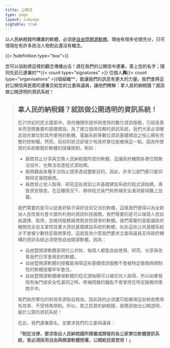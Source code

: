 ```yaml
---
title: 公開信
type: page
layout: subpage
sigtable: true
---
```


以人民納稅錢所購置的軟體，必須是[自由暨開源軟體][fs]。理由有很多也很充分，只可惜現在有許多政治人物對此還沒有概念。

{{< fsdefinition type="box">}}

您可以協助將這樣的觀念傳播出去！請在我們的公開信中連署，簽上您的名字；隨同先前已連署的**{{< count type="signatures" >}} 位個人**與**{{< count type="organisations" >}}個組織**，能讓我們的訊息有更大的力量。我們會將這封公開信與民眾的連署交給您的立委與議員，讓他們瞭解：拿人民的納稅錢？就該做公開透明的資訊系統！

> ## 拿人民的納稅錢？就該做公開透明的資訊系統！
> 
> 在21世紀的民主國家中，政府機關所提供與使用的數位資訊服務，已經是基本而至關重要的基礎建設。為了建立值得信賴的資訊系統，我們大家必須確定政府單位對其所使用的軟體、電腦系統等數位資訊基礎建設之核心擁有完整的控制權。然而，目前的狀況卻很少有政府單位能確保這一點，因為所使用的系統都囿於軟體的授權限制，例如：
> 
> * 廠商禁止分享與交換人民納稅錢所買的軟體。這讓政府機關各單位間無法協作，也無法改進程式源始碼。
> * 廠商藉由各種手法阻止競爭達成壟斷目的。因此，許多公部門都只能仰賴特定幾間廠商。
> * 廠商禁止他人取得、研究這些資訊公共基礎建設系統的程式源始碼，導致資安隱患。在這種情況下，移除程式後門和修補安全漏洞變得難上加難。
> 
> 我們需要的是可以促進好點子與好技術交流的軟體，這樣我們便得以為全歐洲人民改善社會大眾所利用的資訊科技服務。我們需要的是可以保證人民自由選擇、取用，並維持服務廠商間良性競爭的軟體。我們需要的是能讓政府機關完全自主掌控其重大資訊基礎建設系統的軟體，如此這些公共基礎系統才不會被少數特定廠商掌控。這就是為什麼我們要求立委與議員支持政府機構的資訊系統必須使用自由開源軟體。因為：
> 
> * 自由暨開源軟體是現代公共財，每個人都能自由使用、研究、分享與改善我們日常會用到的軟體。
> * 自由暨開源軟體的授權能保障這些基礎資訊服務不會被特定廠商與限制性的軟體授權牢牢套住。
> * 自由暨開源軟體確保軟體的程式源始碼可以被任何人取得，所以如果發現有後門或安全性漏洞之時，修補問題的鑰匙不會掌控在特定服務供應商手中。
> 
> 我們政府單位的財政來源取自稅收。因此政府必須盡可能確保這些稅收應用有效率、不受特殊限制。所以，取之民眾的納稅錢，就應該做出公開透明、屬於公眾的資訊系統！
> 
> 在此，我們連署簽名，並要求我們的立委與議員：
> 
> **「制定法律，要求取自人民納稅錢所建置或開發的各公家單位軟體資訊系統，皆必須採用自由與開源軟體授權，公開給民眾使用！」**

[fs]: https://fossasia.org/freesoftware/basics/summary.html "自由軟體賦予所有人使用、研究、分享與改善軟體的權利。這些權利與其他基本人權自由息息相關、相互支持，例如言論自由、著作出版自由與祕密通訊自由等。"
